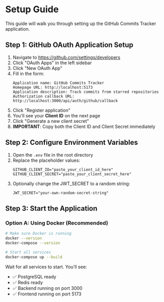 # Setup Guide

This guide will walk you through setting up the GitHub Commits Tracker application.

## Step 1: GitHub OAuth Application Setup

1. Navigate to https://github.com/settings/developers
2. Click "OAuth Apps" in the left sidebar
3. Click "New OAuth App"
4. Fill in the form:
   ```
   Application name: GitHub Commits Tracker
   Homepage URL: http://localhost:5173
   Application description: Track commits from starred repositories
   Authorization callback URL: http://localhost:3000/api/auth/github/callback
   ```
5. Click "Register application"
6. You'll see your **Client ID** on the next page
7. Click "Generate a new client secret"
8. **IMPORTANT**: Copy both the Client ID and Client Secret immediately

## Step 2: Configure Environment Variables

1. Open the `.env` file in the root directory
2. Replace the placeholder values:
   ```env
   GITHUB_CLIENT_ID="paste_your_client_id_here"
   GITHUB_CLIENT_SECRET="paste_your_client_secret_here"
   ```
3. Optionally change the JWT_SECRET to a random string:
   ```env
   JWT_SECRET="your-own-random-secret-string"
   ```

## Step 3: Start the Application

### Option A: Using Docker (Recommended)

```bash
# Make sure Docker is running
docker --version
docker-compose --version

# Start all services
docker-compose up --build
```

Wait for all services to start. You'll see:
- ✅ PostgreSQL ready
- ✅ Redis ready
- ✅ Backend running on port 3000
- ✅ Frontend running on port 5173